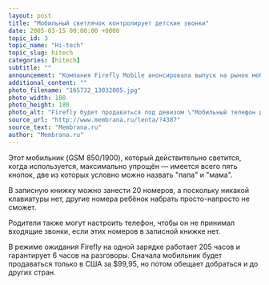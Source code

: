 ```yaml
---
layout: post
title: "Мобильный светлячок контролирует детские звонки"
date: 2005-03-15 00:00:00 +0000
topic_id: 3
topic_name: "Hi-tech"
topic_slug: hitech
categories: [hitech]
subtitle: ""
announcement: "Компания Firefly Mobile анонсировала выпуск на рынок мобильного телефона \"Светлячок\" (Firefly) для детей, родители которых желают контролировать входящие и исходящие звонки."
additional_content: ""
photo_filename: "165732_13032005.jpg"
photo_width: 180
photo_height: 180
photo_alt: "Firefly будет продаваться под девизом \"Мобильный телефон для мобильных детей\" (иллюстрация с сайта fireflymobile.com)"
source_url: "http://www.membrana.ru/lenta/?4387"
source_text: "Membrana.ru"
author: "Membrana.ru"
---
```

Этот мобильник (GSM 850/1900), который действительно светится, когда используется, максимально упрощён — имеется всего пять кнопок, две из которых условно можно назвать "папа" и "мама".

В записную книжку можно занести 20 номеров, а поскольку никакой клавиатуры нет, другие номера ребёнок набрать просто-напросто не сможет.

Родители также могут настроить телефон, чтобы он не принимал входящие звонки, если этих номеров в записной книжке нет.

В режиме ожидания Firefly на одной зарядке работает 205 часов и гарантирует 6 часов на разговоры. Сначала мобильник будет продаваться только в США за $99,95, но потом обещает добраться и до других стран.
